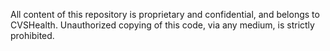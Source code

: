 All content of this repository is proprietary and confidential, and belongs to
CVSHealth. Unauthorized copying of this code, via any medium,
is strictly prohibited.
